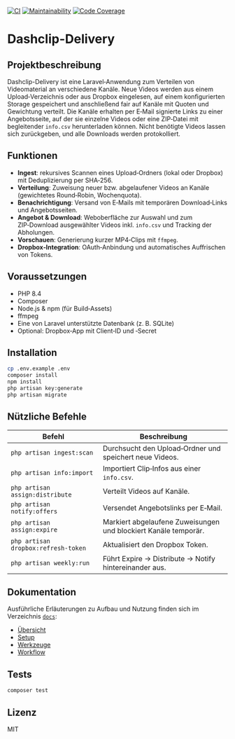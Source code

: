 [![CI](https://github.com/N3XT0R/dashclip-delivery/actions/workflows/ci.yml/badge.svg)](https://github.com/N3XT0R/dashclip-delivery/actions/workflows/ci.yml)
[![Maintainability](https://qlty.sh/gh/N3XT0R/projects/dashclip-delivery/maintainability.svg)](https://qlty.sh/gh/N3XT0R/projects/dashclip-delivery)
[![Code Coverage](https://qlty.sh/gh/N3XT0R/projects/dashclip-delivery/coverage.svg)](https://qlty.sh/gh/N3XT0R/projects/dashclip-delivery)

# Dashclip-Delivery

## Projektbeschreibung

Dashclip-Delivery ist eine Laravel‑Anwendung zum Verteilen von Videomaterial an verschiedene Kanäle. Neue Videos werden aus
einem Upload‑Verzeichnis oder aus Dropbox eingelesen, auf einem konfigurierten Storage gespeichert und anschließend fair
auf Kanäle mit Quoten und Gewichtung verteilt. Die Kanäle erhalten per E‑Mail signierte Links zu einer Angebotsseite,
auf der sie einzelne Videos oder eine ZIP‑Datei mit begleitender `info.csv` herunterladen können. Nicht benötigte Videos
lassen sich zurückgeben, und alle Downloads werden protokolliert.

## Funktionen

- **Ingest**: rekursives Scannen eines Upload‑Ordners (lokal oder Dropbox) mit Deduplizierung per SHA‑256.
- **Verteilung**: Zuweisung neuer bzw. abgelaufener Videos an Kanäle (gewichtetes Round‑Robin, Wochenquota).
- **Benachrichtigung**: Versand von E‑Mails mit temporären Download‑Links und Angebotsseiten.
- **Angebot & Download**: Weboberfläche zur Auswahl und zum ZIP‑Download ausgewählter Videos inkl. `info.csv` und
  Tracking der Abholungen.
- **Vorschauen**: Generierung kurzer MP4‑Clips mit `ffmpeg`.
- **Dropbox‑Integration**: OAuth‑Anbindung und automatisches Auffrischen von Tokens.

## Voraussetzungen

- PHP 8.4
- Composer
- Node.js & npm (für Build‑Assets)
- ffmpeg
- Eine von Laravel unterstützte Datenbank (z. B. SQLite)
- Optional: Dropbox‑App mit Client‑ID und ‑Secret

## Installation

```bash
cp .env.example .env
composer install
npm install
php artisan key:generate
php artisan migrate
```

## Nützliche Befehle

| Befehl                          | Beschreibung                                                    |
|---------------------------------|-----------------------------------------------------------------|
| `php artisan ingest:scan`       | Durchsucht den Upload‑Ordner und speichert neue Videos.         |
| `php artisan info:import`       | Importiert Clip‑Infos aus einer `info.csv`.                     |
| `php artisan assign:distribute` | Verteilt Videos auf Kanäle.                                     |
| `php artisan notify:offers`     | Versendet Angebotslinks per E‑Mail.                             |
| `php artisan assign:expire`     | Markiert abgelaufene Zuweisungen und blockiert Kanäle temporär. |
| `php artisan dropbox:refresh-token` | Aktualisiert den Dropbox Token.                             |
| `php artisan weekly:run`        | Führt Expire → Distribute → Notify hintereinander aus.          |

## Dokumentation

Ausführliche Erläuterungen zu Aufbau und Nutzung finden sich im Verzeichnis [`docs`](docs):

- [Übersicht](docs/README.md)
- [Setup](docs/setup.md)
- [Werkzeuge](docs/tool.md)
- [Workflow](docs/workflow.md)

## Tests

```bash
composer test
```

## Lizenz

MIT
